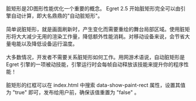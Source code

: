 <!-- 040-bitmap-dirty EDN Egret示例库项目 --> 脏矩形是2D图形性能优化一个重要的概念。 Egret 2.5 开始脏矩形完全可以由引擎自动计算，即大名鼎鼎的"自动脏矩形"。   <br>简单说脏矩形，就是画面刷新时，产生变化而需要重绘的舞台局部区域。使用脏矩形将大大减少无用的渲染工作量，降低额外性能消耗。对移动设备来说，会节省大量电能以及降低设备运行温度。   <br>大多数情况，开发者不需要关系脏矩形如何工作。用网游术语说，自动脏矩形是 Egret 引擎的一项被动技能，引擎运行时会每帧自动释放该技能来提升你的程序性能！    <br>脏矩形的红框可以在 index.html 中搜索 data-show-paint-rect 属性，设置其值为 "true" 即可，发布给用户前，确保该值重置为 "false" 。